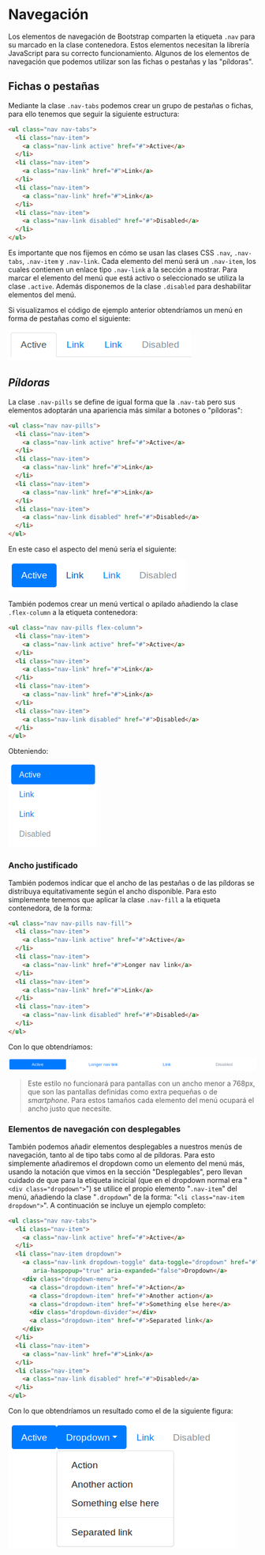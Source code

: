 # Navegación

Los elementos de navegación de Bootstrap comparten la etiqueta `.nav` para su marcado en la clase contenedora. Estos elementos necesitan la librería JavaScript para su correcto funcionamiento. Algunos de los elementos de navegación que podemos utilizar son las fichas o pestañas y las "píldoras".

## Fichas o pestañas

Mediante la clase `.nav-tabs` podemos crear un grupo de pestañas o fichas, para ello tenemos que seguir la siguiente estructura:

```html
<ul class="nav nav-tabs">
  <li class="nav-item">
    <a class="nav-link active" href="#">Active</a>
  </li>
  <li class="nav-item">
    <a class="nav-link" href="#">Link</a>
  </li>
  <li class="nav-item">
    <a class="nav-link" href="#">Link</a>
  </li>
  <li class="nav-item">
    <a class="nav-link disabled" href="#">Disabled</a>
  </li>
</ul>
```

Es importante que nos fijemos en cómo se usan las clases CSS `.nav`, `.nav-tabs`, `.nav-item` y `.nav-link`. Cada elemento del menú será un `.nav-item`, los cuales contienen un enlace tipo `.nav-link` a la sección a mostrar. Para marcar el elemento del menú que está activo o seleccionado se utiliza la clase `.active`.  Además disponemos de la clase `.disabled` para deshabilitar elementos del menú.

Si visualizamos el código de ejemplo anterior obtendríamos un menú en forma de pestañas como el siguiente:

![](assets/nav-tabs.png)

## _Píldoras_

La clase `.nav-pills` se define de igual forma que la `.nav-tab` pero sus elementos adoptarán una apariencia más similar a botones o "píldoras":

```html
<ul class="nav nav-pills">
  <li class="nav-item">
    <a class="nav-link active" href="#">Active</a>
  </li>
  <li class="nav-item">
    <a class="nav-link" href="#">Link</a>
  </li>
  <li class="nav-item">
    <a class="nav-link" href="#">Link</a>
  </li>
  <li class="nav-item">
    <a class="nav-link disabled" href="#">Disabled</a>
  </li>
</ul>
```

En este caso el aspecto del menú sería el siguiente:

![](assets/nav-pills.png)

También podemos crear un menú vertical o apilado añadiendo la clase `.flex-column` a la etiqueta contenedora:

```html
<ul class="nav nav-pills flex-column">
  <li class="nav-item">
    <a class="nav-link active" href="#">Active</a>
  </li>
  <li class="nav-item">
    <a class="nav-link" href="#">Link</a>
  </li>
  <li class="nav-item">
    <a class="nav-link" href="#">Link</a>
  </li>
  <li class="nav-item">
    <a class="nav-link disabled" href="#">Disabled</a>
  </li>
</ul>
```

Obteniendo:

![](assets/nav-pills-vertical.png)

### Ancho justificado

También podemos indicar que el ancho de las pestañas o de las píldoras se distribuya equitativamente según el ancho disponible. Para esto simplemente tenemos que aplicar la clase `.nav-fill` a la etiqueta contenedora, de la forma:

```html
<ul class="nav nav-pills nav-fill">
  <li class="nav-item">
    <a class="nav-link active" href="#">Active</a>
  </li>
  <li class="nav-item">
    <a class="nav-link" href="#">Longer nav link</a>
  </li>
  <li class="nav-item">
    <a class="nav-link" href="#">Link</a>
  </li>
  <li class="nav-item">
    <a class="nav-link disabled" href="#">Disabled</a>
  </li>
</ul>
```

Con lo que obtendríamos:

![](assets/nav-fill.png)

> Este estilo no funcionará para pantallas con un ancho menor a 768px, que son las pantallas definidas como extra pequeñas o de _smartphone_. Para estos tamaños cada elemento del menú ocupará el ancho justo que necesite.

### Elementos de navegación con desplegables

También podemos añadir elementos desplegables a nuestros menús de navegación, tanto al de tipo tabs como al de píldoras. Para esto simplemente añadiremos el dropdown como un elemento del menú más, usando la notación que vimos en la sección "Desplegables", pero llevan cuidado de que para la etiqueta incicial (que en el dropdown normal era "`<div class="dropdown">`") se utilice el propio elemento "`.nav-item`" del menú, añadiendo la clase "`.dropdown`" de la forma: "`<li class="nav-item dropdown">`". A continuación se incluye un ejemplo completo:

```html
<ul class="nav nav-tabs">
  <li class="nav-item">
    <a class="nav-link active" href="#">Active</a>
  </li>
  <li class="nav-item dropdown">
    <a class="nav-link dropdown-toggle" data-toggle="dropdown" href="#" role="button"
       aria-haspopup="true" aria-expanded="false">Dropdown</a>
    <div class="dropdown-menu">
      <a class="dropdown-item" href="#">Action</a>
      <a class="dropdown-item" href="#">Another action</a>
      <a class="dropdown-item" href="#">Something else here</a>
      <div class="dropdown-divider"></div>
      <a class="dropdown-item" href="#">Separated link</a>
    </div>
  </li>
  <li class="nav-item">
    <a class="nav-link" href="#">Link</a>
  </li>
  <li class="nav-item">
    <a class="nav-link disabled" href="#">Disabled</a>
  </li>
</ul>
```

Con lo que obtendríamos un resultado como el de la siguiente figura:

![](assets/nav-dropdown.png)

